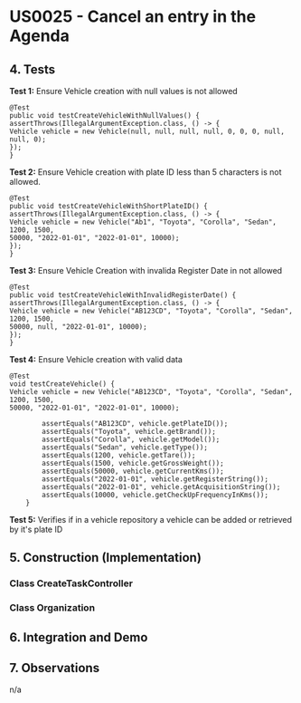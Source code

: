 # US0025 - Cancel an entry in the Agenda

## 4. Tests 

**Test 1:** Ensure Vehicle creation with null values is not allowed 

    @Test
    public void testCreateVehicleWithNullValues() {
    assertThrows(IllegalArgumentException.class, () -> {
    Vehicle vehicle = new Vehicle(null, null, null, null, 0, 0, 0, null, null, 0);
    });
    }

	

**Test 2:** Ensure Vehicle creation with plate ID less than 5 characters is not allowed. 

    @Test
    public void testCreateVehicleWithShortPlateID() {
    assertThrows(IllegalArgumentException.class, () -> {
    Vehicle vehicle = new Vehicle("Ab1", "Toyota", "Corolla", "Sedan", 1200, 1500,
    50000, "2022-01-01", "2022-01-01", 10000);
    });
    }

**Test 3:** Ensure Vehicle Creation with invalida Register Date in not allowed
    
    @Test
    public void testCreateVehicleWithInvalidRegisterDate() {
    assertThrows(IllegalArgumentException.class, () -> {
    Vehicle vehicle = new Vehicle("AB123CD", "Toyota", "Corolla", "Sedan", 1200, 1500,
    50000, null, "2022-01-01", 10000);
    });
    }

**Test 4:** Ensure Vehicle creation with valid data

    @Test
    void testCreateVehicle() {
    Vehicle vehicle = new Vehicle("AB123CD", "Toyota", "Corolla", "Sedan", 1200, 1500,
    50000, "2022-01-01", "2022-01-01", 10000);
    
            assertEquals("AB123CD", vehicle.getPlateID());
            assertEquals("Toyota", vehicle.getBrand());
            assertEquals("Corolla", vehicle.getModel());
            assertEquals("Sedan", vehicle.getType());
            assertEquals(1200, vehicle.getTare());
            assertEquals(1500, vehicle.getGrossWeight());
            assertEquals(50000, vehicle.getCurrentKms());
            assertEquals("2022-01-01", vehicle.getRegisterString());
            assertEquals("2022-01-01", vehicle.getAcquisitionString());
            assertEquals(10000, vehicle.getCheckUpFrequencyInKms());
        }

**Test 5:** Verifies if in a vehicle repository a vehicle can be added or retrieved by it's plate ID

[//]: # ()
[//]: # ()
[//]: # (    @Test)

[//]: # (    void testAddVehicleAndGetVehicleByPlateId&#40;&#41; {)

[//]: # (        VehicleRepository repository = new VehicleRepository&#40;&#41;;)

[//]: # (        Vehicle vehicle = new Vehicle&#40;"AB123CD", "Toyota", "Corolla", "Sedan", 1200, 1500,)

[//]: # (                50000, "2022-01-01", "2022-01-01", 10000&#41;;)

[//]: # (        repository.addVehicle&#40;vehicle&#41;;)

[//]: # ()
[//]: # (        assertEquals&#40;vehicle, repository.getVehicleByPlateId&#40;"AB123CD"&#41;&#41;;)

[//]: # (    })

[//]: # (        @Test)

[//]: # (        void testCreateVehicle&#40;&#41; {)

[//]: # (            // Criar um repositório simulado manualmente)

[//]: # (            VehicleRepository repository = new VehicleRepository&#40;&#41;;)

[//]: # ()
[//]: # (            // Criar um controlador com o repositório simulado)

[//]: # (            CreateVehicleController controller = new CreateVehicleController&#40;repository&#41;;)

[//]: # ()
[//]: # (            // Chamar o método createVehicle no controlador)

[//]: # (            boolean result = controller.createVehicle&#40;"AB123CD", "Toyota", "Corolla", "Sedan", 1200, 1500,)

[//]: # (                    50000, "2022-01-01", "2022-01-01", 10000&#41;;)

[//]: # ()
[//]: # (            // Verificar se o resultado é verdadeiro)

[//]: # (            assertTrue&#40;result&#41;;)

[//]: # ()
[//]: # (            // Verificar se o método addVehicle foi chamado no repositório)

[//]: # (            assertEquals&#40;1, repository.getVehicles&#40;&#41;.size&#40;&#41;&#41;;)

[//]: # (        })

[//]: # (    })

[//]: # ()


## 5. Construction (Implementation)

### Class CreateTaskController 

[//]: # (```java)

[//]: # (public Task createTask&#40;String reference, String description, String informalDescription, String technicalDescription,)

[//]: # (                       Integer duration, Double cost, String taskCategoryDescription&#41; {)

[//]: # ()
[//]: # (	TaskCategory taskCategory = getTaskCategoryByDescription&#40;taskCategoryDescription&#41;;)

[//]: # ()
[//]: # (	Employee employee = getEmployeeFromSession&#40;&#41;;)

[//]: # (	Organization organization = getOrganizationRepository&#40;&#41;.getOrganizationByEmployee&#40;employee&#41;;)

[//]: # ()
[//]: # (	newTask = organization.createTask&#40;reference, description, informalDescription, technicalDescription, duration,)

[//]: # (                                      cost,taskCategory, employee&#41;;)

[//]: # (    )
[//]: # (	return newTask;)

[//]: # (})

[//]: # (```)

### Class Organization

[//]: # ()
[//]: # (```java)

[//]: # (public Optional<Task> createTask&#40;String reference, String description, String informalDescription,)

[//]: # (                                 String technicalDescription, Integer duration, Double cost, TaskCategory taskCategory,)

[//]: # (                                 Employee employee&#41; {)

[//]: # (    )
[//]: # (    Task task = new Task&#40;reference, description, informalDescription, technicalDescription, duration, cost,)

[//]: # (                         taskCategory, employee&#41;;)

[//]: # ()
[//]: # (    addTask&#40;task&#41;;)

[//]: # (        )
[//]: # (    return task;)

[//]: # (})

[//]: # (```)


## 6. Integration and Demo 

[//]: # (* A new option on the Employee menu options was added.)

[//]: # ()
[//]: # (* For demo purposes some tasks are bootstrapped while system starts.)


## 7. Observations

n/a
